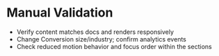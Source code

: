 # Manual Validation

- Verify content matches docs and renders responsively
- Change Conversion size/industry; confirm analytics events
- Check reduced motion behavior and focus order within the sections

